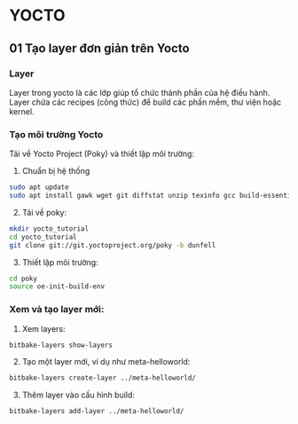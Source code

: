 # YOCTO
## 01 Tạo layer đơn giản trên Yocto
### Layer 
Layer trong yocto là các lớp giúp tổ chức thành phần của hệ điều hành. Layer chứa các recipes (công thức) để build các phần mềm, thư viện hoặc kernel.

### Tạo môi trường Yocto
Tải về Yocto Project (Poky) và thiết lập môi trường:
1. Chuẩn bị hệ thống
```bash
sudo apt update
sudo apt install gawk wget git diffstat unzip texinfo gcc build-essential chrpath socat cpio python3 python3-pip python3-pexpect xz-utils debianutils iputils-ping python3-git python3-jinja2 libegl1-mesa libsdl1.2-dev pylint3 xterm python3-subunit mesa-common-dev zstd liblz4-tool
```

2. Tải về poky:
```bash
mkdir yocto_tutorial
cd yocto_tutorial
git clone git://git.yoctoproject.org/poky -b dunfell
```

3. Thiết lập môi trường:
```bash
cd poky
source oe-init-build-env
``` 
### Xem và tạo layer mới:
1. Xem layers:
```bash 
bitbake-layers show-layers
```
2. Tạo một layer mới, ví dụ như meta-helloworld:
```bash
bitbake-layers create-layer ../meta-helloworld/
```
3. Thêm layer vào cấu hình build:
```bash
bitbake-layers add-layer ../meta-helloworld/
```





